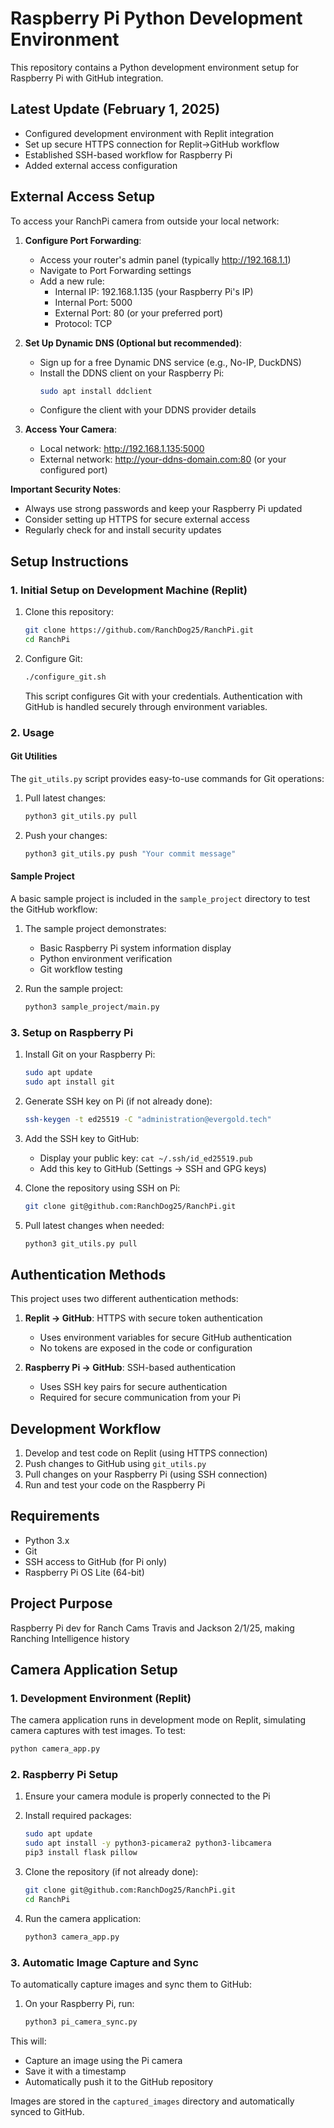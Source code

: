 # Raspberry Pi Python Development Environment

This repository contains a Python development environment setup for Raspberry Pi with GitHub integration.

## Latest Update (February 1, 2025)
- Configured development environment with Replit integration
- Set up secure HTTPS connection for Replit→GitHub workflow
- Established SSH-based workflow for Raspberry Pi
- Added external access configuration

## External Access Setup

To access your RanchPi camera from outside your local network:

1. **Configure Port Forwarding**:
   - Access your router's admin panel (typically http://192.168.1.1)
   - Navigate to Port Forwarding settings
   - Add a new rule:
     * Internal IP: 192.168.1.135 (your Raspberry Pi's IP)
     * Internal Port: 5000
     * External Port: 80 (or your preferred port)
     * Protocol: TCP

2. **Set Up Dynamic DNS (Optional but recommended)**:
   - Sign up for a free Dynamic DNS service (e.g., No-IP, DuckDNS)
   - Install the DDNS client on your Raspberry Pi:
     ```bash
     sudo apt install ddclient
     ```
   - Configure the client with your DDNS provider details

3. **Access Your Camera**:
   - Local network: http://192.168.1.135:5000
   - External network: http://your-ddns-domain.com:80 (or your configured port)

**Important Security Notes**:
- Always use strong passwords and keep your Raspberry Pi updated
- Consider setting up HTTPS for secure external access
- Regularly check for and install security updates

## Setup Instructions

### 1. Initial Setup on Development Machine (Replit)

1. Clone this repository:
   ```bash
   git clone https://github.com/RanchDog25/RanchPi.git
   cd RanchPi
   ```

2. Configure Git:
   ```bash
   ./configure_git.sh
   ```
   This script configures Git with your credentials. Authentication with GitHub is handled securely through environment variables.

### 2. Usage

#### Git Utilities

The `git_utils.py` script provides easy-to-use commands for Git operations:

1. Pull latest changes:
   ```bash
   python3 git_utils.py pull
   ```

2. Push your changes:
   ```bash
   python3 git_utils.py push "Your commit message"
   ```

#### Sample Project

A basic sample project is included in the `sample_project` directory to test the GitHub workflow:

1. The sample project demonstrates:
   - Basic Raspberry Pi system information display
   - Python environment verification
   - Git workflow testing

2. Run the sample project:
   ```bash
   python3 sample_project/main.py
   ```

### 3. Setup on Raspberry Pi

1. Install Git on your Raspberry Pi:
   ```bash
   sudo apt update
   sudo apt install git
   ```

2. Generate SSH key on Pi (if not already done):
   ```bash
   ssh-keygen -t ed25519 -C "administration@evergold.tech"
   ```

3. Add the SSH key to GitHub:
   - Display your public key: `cat ~/.ssh/id_ed25519.pub`
   - Add this key to GitHub (Settings → SSH and GPG keys)

4. Clone the repository using SSH on Pi:
   ```bash
   git clone git@github.com:RanchDog25/RanchPi.git
   ```

5. Pull latest changes when needed:
   ```bash
   python3 git_utils.py pull
   ```

## Authentication Methods

This project uses two different authentication methods:

1. **Replit → GitHub**: HTTPS with secure token authentication
   - Uses environment variables for secure GitHub authentication
   - No tokens are exposed in the code or configuration

2. **Raspberry Pi → GitHub**: SSH-based authentication
   - Uses SSH key pairs for secure authentication
   - Required for secure communication from your Pi

## Development Workflow

1. Develop and test code on Replit (using HTTPS connection)
2. Push changes to GitHub using `git_utils.py`
3. Pull changes on your Raspberry Pi (using SSH connection)
4. Run and test your code on the Raspberry Pi

## Requirements

- Python 3.x
- Git
- SSH access to GitHub (for Pi only)
- Raspberry Pi OS Lite (64-bit)

## Project Purpose
Raspberry Pi dev for Ranch Cams
Travis and Jackson 2/1/25, making Ranching Intelligence history

## Camera Application Setup

### 1. Development Environment (Replit)
The camera application runs in development mode on Replit, simulating camera captures with test images. To test:

```bash
python camera_app.py
```

### 2. Raspberry Pi Setup

1. Ensure your camera module is properly connected to the Pi

2. Install required packages:
   ```bash
   sudo apt update
   sudo apt install -y python3-picamera2 python3-libcamera
   pip3 install flask pillow
   ```

3. Clone the repository (if not already done):
   ```bash
   git clone git@github.com:RanchDog25/RanchPi.git
   cd RanchPi
   ```

4. Run the camera application:
   ```bash
   python3 camera_app.py
   ```

### 3. Automatic Image Capture and Sync

To automatically capture images and sync them to GitHub:

1. On your Raspberry Pi, run:
   ```bash
   python3 pi_camera_sync.py
   ```

This will:
- Capture an image using the Pi camera
- Save it with a timestamp
- Automatically push it to the GitHub repository

Images are stored in the `captured_images` directory and automatically synced to GitHub.